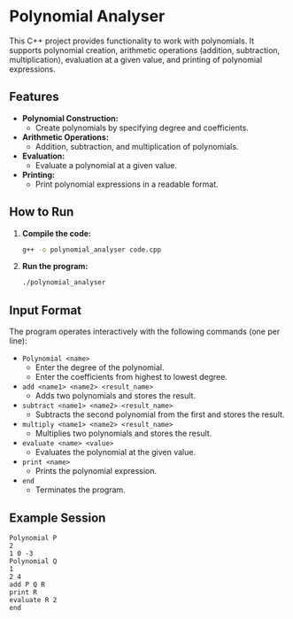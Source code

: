 # Polynomial Analyser

This C++ project provides functionality to work with polynomials. It supports polynomial creation, arithmetic operations (addition, subtraction, multiplication), evaluation at a given value, and printing of polynomial expressions.

## Features

- **Polynomial Construction:**  
  - Create polynomials by specifying degree and coefficients.
- **Arithmetic Operations:**  
  - Addition, subtraction, and multiplication of polynomials.
- **Evaluation:**  
  - Evaluate a polynomial at a given value.
- **Printing:**  
  - Print polynomial expressions in a readable format.

## How to Run

1. **Compile the code:**
   ```sh
   g++ -o polynomial_analyser code.cpp
   ```

2. **Run the program:**
   ```sh
   ./polynomial_analyser
   ```

## Input Format

The program operates interactively with the following commands (one per line):

- `Polynomial <name>`  
  - Enter the degree of the polynomial.
  - Enter the coefficients from highest to lowest degree.
- `add <name1> <name2> <result_name>`  
  - Adds two polynomials and stores the result.
- `subtract <name1> <name2> <result_name>`  
  - Subtracts the second polynomial from the first and stores the result.
- `multiply <name1> <name2> <result_name>`  
  - Multiplies two polynomials and stores the result.
- `evaluate <name> <value>`  
  - Evaluates the polynomial at the given value.
- `print <name>`  
  - Prints the polynomial expression.
- `end`  
  - Terminates the program.

## Example Session

```
Polynomial P
2
1 0 -3
Polynomial Q
1
2 4
add P Q R
print R
evaluate R 2
end
```
